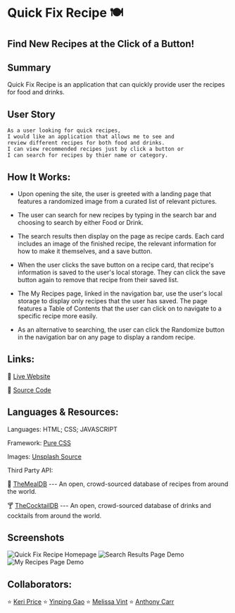 # Quick Fix Recipe 🍽️

## Find New Recipes at the Click of a Button!

## Summary
Quick Fix Recipe is an application that can quickly provide user the recipes for food and drinks.

## User Story
```
As a user looking for quick recipes, 
I would like an application that allows me to see and 
review different recipes for both food and drinks. 
I can view recommended recipes just by click a button or 
I can search for recipes by thier name or category.

```

## How It Works:

* Upon opening the site, the user is greeted with a landing page that features a randomized image from a curated list of relevant pictures.

* The user can search for new recipes by typing in the search bar and choosing to search by either Food or Drink.

* The search results then display on the page as recipe cards. Each card includes an image of the finished recipe, the relevant information for how to make it themselves, and a save button.

* When the user clicks the save button on a recipe card, that recipe's information is saved to the user's local storage. They can click the save button again to remove that recipe from their saved list.

* The My Recipes page, linked in the navigation bar, use the user's local storage to display only recipes that the user has saved. The page features a Table of Contents that the user can click on to navigate to a specific recipe more easily.

* As an alternative to searching, the user can click the Randomize button in the navigation bar on any page to display a random recipe.

## Links:

🍹 [Live Website](https://kerilp.github.io/quick-fix-recipe/)

🥪 [Source Code](https://github.com/yinping-520/quick-fix-recipe-1)

## Languages & Resources:

Languages: HTML; CSS; JAVASCRIPT

Framework: [Pure CSS](https://purecss.io/)

Images: [Unsplash Source](https://source.unsplash.com/)

Third Party API:

🌮 [TheMealDB](https://www.themealdb.com/api.php) --- An open, crowd-sourced database of recipes from around the world.

🍸 [TheCocktailDB](https://www.thecocktaildb.com/api.php) --- An open, crowd-sourced database of drinks and cocktails from around the world.

## Screenshots
![Quick Fix Recipe Homepage](./assets/images/landing-page.png)
![Search Results Page Demo](./assets/images/search-results.png)
![My Recipes Page Demo](./assets/images/my-recipes.png)

## Collaborators: 

⭐ [Keri Price](https://github.com/kerilp)
⭐ [Yinping Gao](https://github.com/yinping-520)
⭐ [Melissa Vint](https://github.com/Mvint2647)
⭐ [Anthony Carr](https://github.com/acarr13)
